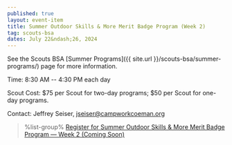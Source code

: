 ```yaml
---
published: true
layout: event-item
title: Summer Outdoor Skills & More Merit Badge Program (Week 2)
tag: scouts-bsa
dates: July 22&ndash;26, 2024
---
```


See the Scouts BSA [Summer Programs]({{ site.url }}/scouts-bsa/summer-programs/) page for more information.

Time: 8:30 AM -- 4:30 PM each day

Scout Cost: $75 per Scout for two-day programs; $50 per Scout for one-day programs.

Contact: Jeffrey Seiser, [jseiser@campworkcoeman.org](mailto:jseiser@campworkcoeman.org)

> %list-group%
> <a href="https://scoutingevent.com/066" class="list-group-item">Register for Summer Outdoor Skills & More Merit Badge Program &mdash; Week 2 (Coming Soon)</a>
